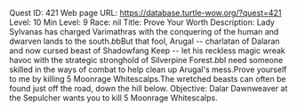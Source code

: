 Quest ID: 421
Web page URL: https://database.turtle-wow.org/?quest=421
Level: 10
Min Level: 9
Race: nil
Title: Prove Your Worth
Description: Lady Sylvanas has charged Varimathras with the conquering of the human and dwarven lands to the south.$b$bBut that fool, Arugal -- charlatan of Dalaran and now cursed beast of Shadowfang Keep -- let his reckless magic wreak havoc with the strategic stronghold of Silverpine Forest.$b$bI need someone skilled in the ways of combat to help clean up Arugal's mess.Prove yourself to me by killing 5 Moonrage Whitescalps.The wretched beasts can often be found just off the road, down the hill below.
Objective: Dalar Dawnweaver at the Sepulcher wants you to kill 5 Moonrage Whitescalps.
